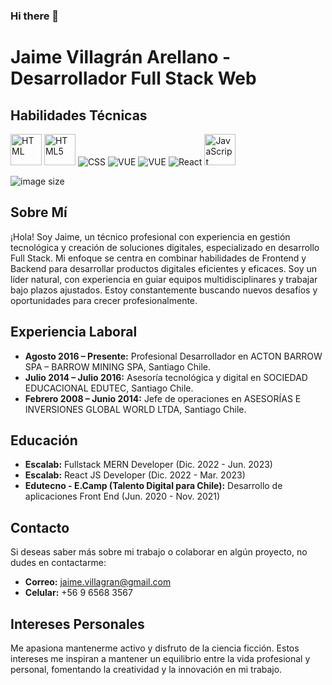 ### Hi there 👋
# Jaime Villagrán Arellano - Desarrollador Full Stack Web

## Habilidades Técnicas

<p>
    <img src="https://www.google.com/imgres?imgurl=https%3A%2F%2Fwww.freeiconspng.com%2Fthumbs%2Fhtml5-icon%2Fw3c-html5-logo-0.png&tbnid=BYgupmHKOf5yGM&vet=12ahUKEwjG8Na90cmCAxUusJUCHfykBwUQMygBegQIARBH..i&imgrefurl=https%3A%2F%2Fwww.freeiconspng.com%2Fimg%2F12123&docid=waZ6Wwu-t4UGxM&w=320&h=320&q=HTML%20png%20transparent%20size&ved=2ahUKEwjG8Na90cmCAxUusJUCHfykBwUQMygBegQIARBH" alt="HTML" width="50"/>
  <img src="https://github.com/jaimeVillagran/jaimeVillagran/assets/87080231/281dca27-4c41-447a-976d-0658067a8870" alt="HTML5" width="50"/>
  <img src="https://encrypted-tbn0.gstatic.com/images?q=tbn:ANd9GcSpLjVMapCCILIOFKDqRNS3meMhiuMYyQ_6BBvTcK7uLW6gjpBXl4r6gGYc0aTg3t1NrzQ&usqp=CAU" alt="CSS" with="50"/>

<img src="https://www.google.com/url?sa=i&url=https%3A%2F%2Fwww.pngwing.com%2Fen%2Ffree-png-hgorm&psig=AOvVaw1jGxleGg5VbOHnHDS8Etd8&ust=1700262756544000&source=images&cd=vfe&opi=89978449&ved=0CBEQjRxqFwoTCLDM0sTSyYIDFQAAAAAdAAAAABAa" alt="VUE" with="50"/>
<img src="https://github.com/jaimeVillagran/jaimeVillagran/assets/87080231/275ea668-9272-4446-ab78-8a671cc297e8" alt="VUE" with="50"/>
<img src="https://github.com/jaimeVillagran/jaimeVillagran/assets/87080231/275ea668-9272-4446-ab78-8a671cc297e8" alt="React" width"50"/>

  <img src="URL_del_logo_JavaScript" alt="JavaScript" width="50"/>
</p>

![image size]()

## Sobre Mí
¡Hola! Soy Jaime, un técnico profesional con experiencia en gestión tecnológica y creación de soluciones digitales, especializado en desarrollo Full Stack. Mi enfoque se centra en combinar habilidades de Frontend y Backend para desarrollar productos digitales eficientes y eficaces. Soy un líder natural, con experiencia en guiar equipos multidisciplinares y trabajar bajo plazos ajustados. Estoy constantemente buscando nuevos desafíos y oportunidades para crecer profesionalmente.

## Experiencia Laboral
- **Agosto 2016 – Presente:** Profesional Desarrollador en ACTON BARROW SPA – BARROW MINING SPA, Santiago Chile.
- **Julio 2014 – Julio 2016:** Asesoría tecnológica y digital en SOCIEDAD EDUCACIONAL EDUTEC, Santiago Chile.
- **Febrero 2008 – Junio 2014:** Jefe de operaciones en ASESORÍAS E INVERSIONES GLOBAL WORLD LTDA, Santiago Chile.
## Educación
- **Escalab:** Fullstack MERN Developer (Dic. 2022 - Jun. 2023)
- **Escalab:** React JS Developer (Dic. 2022 - Mar. 2023)
- **Edutecno - E.Camp (Talento Digital para Chile):** Desarrollo de aplicaciones Front End (Jun. 2020 - Nov. 2021)

## Contacto
Si deseas saber más sobre mi trabajo o colaborar en algún proyecto, no dudes en contactarme:
- **Correo:** [jaime.villagran@gmail.com](mailto:jaime.villagran@gmail.com)
- **Celular:** +56 9 6568 3567

## Intereses Personales
Me apasiona mantenerme activo y disfruto de la ciencia ficción. Estos intereses me inspiran a mantener un equilibrio entre la vida profesional y personal, fomentando la creatividad y la innovación en mi trabajo.

<!--
**jaimeVillagran/jaimeVillagran** is a ✨ _special_ ✨ repository because its `README.md` (this file) appears on your GitHub profile.

Here are some ideas to get you started:

- 🔭 I’m currently working on ...
- 🌱 I’m currently learning ...
- 👯 I’m looking to collaborate on ...
- 🤔 I’m looking for help with ...
- 💬 Ask me about ...
- 📫 How to reach me: ...
- 😄 Pronouns: ...
- ⚡ Fun fact: ...
-->
